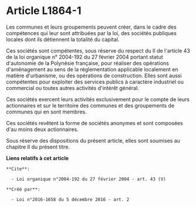 # Article L1864-1

Les communes et leurs groupements peuvent créer, dans le cadre des compétences qui leur sont attribuées par la loi, des
sociétés publiques locales dont ils détiennent la totalité du capital. 

Ces sociétés sont compétentes, sous réserve du respect du II de l'article 43 de la loi organique n° 2004-192 du 27 février
2004 portant statut d'autonomie de la Polynésie française, pour réaliser des opérations d'aménagement au sens de la
réglementation applicable localement en matière d'urbanisme, ou des opérations de construction. Elles sont aussi compétentes
pour exploiter des services publics à caractère industriel ou commercial ou toutes autres activités d'intérêt général. 

Ces sociétés exercent leurs activités exclusivement pour le compte de leurs actionnaires et sur le territoire des communes et
des groupements de communes qui en sont membres. 

Ces sociétés revêtent la forme de sociétés anonymes et sont composées d'au moins deux actionnaires. 

Sous réserve des dispositions du présent article, elles sont soumises au chapitre II du présent titre.

**Liens relatifs à cet article**

	**Cite**:

	  - Loi organique n°2004-192 du 27 février 2004 - art. 43 (V)

	**Créé par**:

	  - Loi n°2016-1658 du 5 décembre 2016 - art. 2
